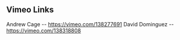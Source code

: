 ## Vimeo Links

Andrew Cage -- https://vimeo.com/138277691
David Dominguez -- https://vimeo.com/138318808
